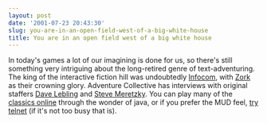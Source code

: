 ```yaml
---
layout: post
date: '2001-07-23 20:43:30'
slug: you-are-in-an-open-field-west-of-a-big-white-house
title: You are in an open field west of a big white house
---
```


In today's games a lot of our imagining is done for us, so there's still something very intriguing about the long-retired genre of text-adventuring. The king of the interactive fiction hill was undoubtedly [Infocom](http://www.csd.uwo.ca/Infocom/), with [Zork](http://www.csd.uwo.ca/Infocom/zork1.html) as their crowning glory. Adventure Collective has interviews with original staffers [Dave Lebling](http://www.adventurecollective.com/articles/interview-davelebling.htm) and [Steve Meretzky](http://www.adventurecollective.com/articles/interview-stevemeretzky.htm). You can play many of the [classics online](http://www.saturn.powerup.com.au/ddesoto/infocom.htm) through the wonder of java, or if you prefer the MUD feel, [try telnet](http://infocom.elsewhere.org/) (if it's not too busy that is).